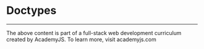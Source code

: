 # Doctypes

---
The above content is part of a full-stack web development curriculum created by AcademyJS. To learn more, visit academyjs.com


